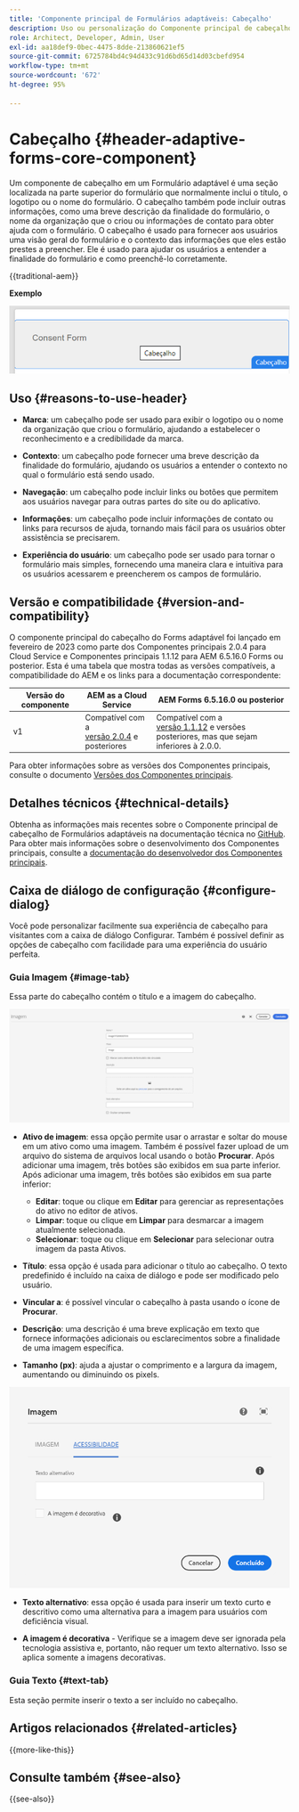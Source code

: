 ```yaml
---
title: 'Componente principal de Formulários adaptáveis: Cabeçalho'
description: Uso ou personalização do Componente principal de cabeçalho de Formulários adaptáveis.
role: Architect, Developer, Admin, User
exl-id: aa18def9-0bec-4475-8dde-213860621ef5
source-git-commit: 6725784bd4c94d433c91d6bd65d14d03cbefd954
workflow-type: tm+mt
source-wordcount: '672'
ht-degree: 95%

---
```



# Cabeçalho {#header-adaptive-forms-core-component}

Um componente de cabeçalho em um Formulário adaptável é uma seção localizada na parte superior do formulário que normalmente inclui o título, o logotipo ou o nome do formulário. O cabeçalho também pode incluir outras informações, como uma breve descrição da finalidade do formulário, o nome da organização que o criou ou informações de contato para obter ajuda com o formulário. O cabeçalho é usado para fornecer aos usuários uma visão geral do formulário e o contexto das informações que eles estão prestes a preencher. Ele é usado para ajudar os usuários a entender a finalidade do formulário e como preenchê-lo corretamente.

{{traditional-aem}}

**Exemplo**

![exemplo](/help/adaptive-forms/assets/header.png)

## Uso {#reasons-to-use-header}

- **Marca**: um cabeçalho pode ser usado para exibir o logotipo ou o nome da organização que criou o formulário, ajudando a estabelecer o reconhecimento e a credibilidade da marca.

- **Contexto**: um cabeçalho pode fornecer uma breve descrição da finalidade do formulário, ajudando os usuários a entender o contexto no qual o formulário está sendo usado.

- **Navegação**: um cabeçalho pode incluir links ou botões que permitem aos usuários navegar para outras partes do site ou do aplicativo.

- **Informações**: um cabeçalho pode incluir informações de contato ou links para recursos de ajuda, tornando mais fácil para os usuários obter assistência se precisarem.

- **Experiência do usuário**: um cabeçalho pode ser usado para tornar o formulário mais simples, fornecendo uma maneira clara e intuitiva para os usuários acessarem e preencherem os campos de formulário.

## Versão e compatibilidade {#version-and-compatibility}

O componente principal do cabeçalho do Forms adaptável foi lançado em fevereiro de 2023 como parte dos Componentes principais 2.0.4 para Cloud Service e Componentes principais 1.1.12 para AEM 6.5.16.0 Forms ou posterior. Esta é uma tabela que mostra todas as versões compatíveis, a compatibilidade do AEM e os links para a documentação correspondente:

| Versão do componente | AEM as a Cloud Service | AEM Forms 6.5.16.0 ou posterior |
|---|---|---|
| v1 | Compatível com a <br>[versão 2.0.4](/help/adaptive-forms/version.md) e posteriores | Compatível com a <br>[versão 1.1.12](/help/adaptive-forms/version.md) e versões posteriores, mas que sejam inferiores à 2.0.0. |

Para obter informações sobre as versões dos Componentes principais, consulte o documento [Versões dos Componentes principais](/help/adaptive-forms/version.md).


<!-- ## Sample Component Output {#sample-component-output}

To experience the Accordion Component as well as see examples of its configuration options as well as HTML and JSON output, visit the [Component Library](https://adobe.com/go/aem_cmp_library_accordion_br). -->

## Detalhes técnicos {#technical-details}

Obtenha as informações mais recentes sobre o Componente principal de cabeçalho de Formulários adaptáveis na documentação técnica no [GitHub](https://github.com/adobe/aem-core-forms-components/tree/master/ui.af.apps/src/main/content/jcr_root/apps/core/fd/components/form/pageheader/v1/pageheader). Para obter mais informações sobre o desenvolvimento dos Componentes principais, consulte a [documentação do desenvolvedor dos Componentes principais](/help/developing/overview.md).

## Caixa de diálogo de configuração {#configure-dialog}

Você pode personalizar facilmente sua experiência de cabeçalho para visitantes com a caixa de diálogo Configurar. Também é possível definir as opções de cabeçalho com facilidade para uma experiência do usuário perfeita.

### Guia Imagem {#image-tab}

Essa parte do cabeçalho contém o título e a imagem do cabeçalho.

![Imagetab](/help/adaptive-forms/assets/header_image.png)

- **Ativo de imagem**: essa opção permite usar o arrastar e soltar do mouse em um ativo como uma imagem. Também é possível fazer upload de um arquivo do sistema de arquivos local usando o botão **Procurar**. Após adicionar uma imagem, três botões são exibidos em sua parte inferior. Após adicionar uma imagem, três botões são exibidos em sua parte inferior:
   - **Editar**: toque ou clique em **Editar** para gerenciar as representações do ativo no editor de ativos.
   - **Limpar**: toque ou clique em **Limpar** para desmarcar a imagem atualmente selecionada.
   - **Selecionar**: toque ou clique em **Selecionar** para selecionar outra imagem da pasta Ativos.

- **Título**: essa opção é usada para adicionar o título ao cabeçalho. O texto predefinido é incluído na caixa de diálogo e pode ser modificado pelo usuário.
- **Vincular a**: é possível vincular o cabeçalho à pasta usando o ícone de **Procurar**.
- **Descrição**: uma descrição é uma breve explicação em texto que fornece informações adicionais ou esclarecimentos sobre a finalidade de uma imagem específica.
- **Tamanho (px)**: ajuda a ajustar o comprimento e a largura da imagem, aumentando ou diminuindo os pixels.

![accessibilitytab](/help/adaptive-forms/assets/header_accessibility.png)

- **Texto alternativo**: essa opção é usada para inserir um texto curto e descritivo como uma alternativa para a imagem para usuários com deficiência visual.

- **A imagem é decorativa** - Verifique se a imagem deve ser ignorada pela tecnologia assistiva e, portanto, não requer um texto alternativo. Isso se aplica somente a imagens decorativas.

### Guia Texto {#text-tab}

Esta seção permite inserir o texto a ser incluído no cabeçalho.

<!--

## Related article {#related-article}

* [Create a standalone Adaptive Form](https://experienceleague.adobe.com/docs/experience-manager-cloud-service/content/forms/adaptive-forms-authoring/authoring-adaptive-forms-core-components/create-an-adaptive-form-on-forms-cs/creating-adaptive-form-core-components.html?lang=pt-BR)

-->

## Artigos relacionados {#related-articles}

{{more-like-this}}

## Consulte também {#see-also}

{{see-also}}
